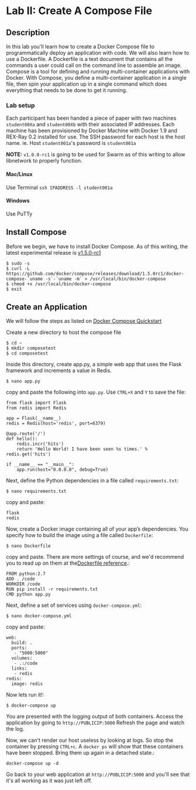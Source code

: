 Lab II: Create A Compose File
===============================

## Description

In this lab you'll learn how to create a Docker Compose file to programmatically deploy an application with code. We will also learn how to use a Dockerfile. A Dockerfile is a text document that contains all the commands a user could call on the command line to assemble an image. Compose is a tool for defining and running multi-container applications with Docker. With Compose, you define a multi-container application in a single file, then spin your application up in a single command which does everything that needs to be done to get it running.

### Lab setup

Each participant has been handed a piece of paper with two machines `student00Xa` and `student00Xb` with their associated IP addresses. Each machine has been provisioned by Docker Machine with Docker 1.9 and REX-Ray 0.2 installed for use. The SSH password for each host is the host name. ie. Host `student001a`'s password is `student001a` 

**NOTE:** `v1.0.0-rc1` is going to be used for Swarm as of this writing to allow libnetwork to properly function.

#### Mac/Linux
Use Terminal
`ssh IPADDRESS -l student001a`

#### Windows
Use PuTTy

## Install Compose
Before we begin, we have to install Docker Compose. As of this writing, the latest experimental release is [v1.5.0-rc1](https://github.com/docker/compose/releases)

```
$ sudo -s
$ curl -L https://github.com/docker/compose/releases/download/1.5.0rc1/docker-compose-`uname -s`-`uname -m` > /usr/local/bin/docker-compose
$ chmod +x /usr/local/bin/docker-compose
$ exit
```

## Create an Application
We will follow the steps as listed on [Docker Compose Quickstart](https://docs.docker.com/compose/)

Create a new directory to host the compose file
```
$ cd ~
$ mkdir composetest
$ cd composetest
```

Inside this directory, create app.py, a simple web app that uses the Flask framework and increments a value in Redis.
```
$ nano app.py
```

copy and paste the following into `app.py`. Use `CTRL+X` and `Y` to save the file:
```
from flask import Flask
from redis import Redis

app = Flask(__name__)
redis = Redis(host='redis', port=6379)

@app.route('/')
def hello():
    redis.incr('hits')
    return 'Hello World! I have been seen %s times.' % redis.get('hits')

if __name__ == "__main__":
    app.run(host="0.0.0.0", debug=True)
```

Next, define the Python dependencies in a file called `requirements.txt`:
```
$ nano requirements.txt
```

copy and paste:
```
flask
redis
```

Now, create a Docker image containing all of your app’s dependencies. You specify how to build the image using a file called `Dockerfile`:

```
$ nano Dockerfile
```

copy and paste. There are more settings of course, and we'd recommend you to read up on them at the[Dockerfile reference](https://docs.docker.com/reference/builder/).:
```
FROM python:2.7
ADD . /code
WORKDIR /code
RUN pip install -r requirements.txt
CMD python app.py
```

Next, define a set of services using `docker-compose.yml`:
```
$ nano docker-compose.yml
```

copy and paste:
```
web:
  build: .
  ports:
   - "5000:5000"
  volumes:
   - .:/code
  links:
   - redis
redis:
  image: redis
```

Now lets run it!:
```
$ docker-compose up
```

You are presented with the logging output of both containers. Access the application by going to `http://PUBLICIP:5000` Refresh the page and watch the log. 

Now, we can't render our host useless by looking at logs. So stop the container by pressing `CTRL+c`. A `docker ps` will show that these containers have been stopped. Bring them up again in a detached state.:
```
docker-compose up -d
```
Go back to your web application at `http://PUBLICIP:5000` and you'll see that it's all working as it was just left off.